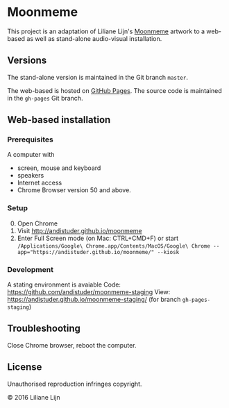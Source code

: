 # Moonmeme

This project is an adaptation of Liliane Lijn's [Moonmeme](http://www.lilianelijn.com/portfolio-item/moonmeme/) artwork to a web-based as well as stand-alone audio-visual installation.

## Versions
The stand-alone version is maintained in the Git branch `master`.

The web-based is hosted on [GitHub Pages](http://andistuder.github.io/moonmeme). The source code is maintained in the `gh-pages` Git branch.


## Web-based installation

### Prerequisites

A computer with
- screen, mouse and keyboard
- speakers
- Internet access
- Chrome Browser version 50 and above.

### Setup

0. Open Chrome
0. Visit http://andistuder.github.io/moonmeme
0. Enter Full Screen mode (on Mac: CTRL+CMD+F) or start `/Applications/Google\ Chrome.app/Contents/MacOS/Google\ Chrome --app="https://andistuder.github.io/moonmeme/" --kiosk`

### Development

A stating environment is avaiable
Code: https://github.com/andistuder/moonmeme-staging
View: https://andistuder.github.io/moonmeme-staging/ (for branch `gh-pages-staging`)

## Troubleshooting

Close Chrome browser, reboot the computer.

## License

Unauthorised reproduction infringes copyright.

© 2016 Liliane Lijn
